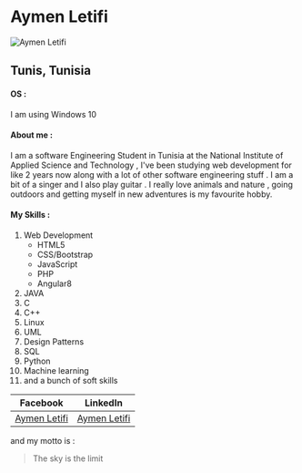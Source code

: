 # **Aymen Letifi**

![Aymen Letifi](https://scontent.ftun4-1.fna.fbcdn.net/v/t1.0-9/55764209_10210893247246969_4112502516736851968_o.jpg?_nc_cat=108&_nc_oc=AQkCgu1GsdTbjlZhfknxQ179Oui6kSCPksEXHQ3v938XC3hmmlj53oxvr-4uflj5ZNQ&_nc_ht=scontent.ftun4-1.fna&oh=2e2b1551c9ded91cbc4eaaed7859761c&oe=5E5672CF)
## Tunis, Tunisia
#### OS :
I am using Windows 10
#### About me :
I am a software Engineering Student in Tunisia at the National Institute of Applied Science and Technology , I've been studying web development for like 2 years now along with a lot of other software engineering stuff . I am a bit of a singer and I also play guitar . I really love animals and nature , going outdoors and getting myself in new
adventures is my favourite hobby.

#### My Skills : 
  1. Web Development
      * HTML5
      * CSS/Bootstrap
      * JavaScript
      * PHP
      * Angular8
  2. JAVA
  3. C
  4. C++
  5. Linux
  6. UML
  7. Design Patterns
  8. SQL
  9. Python
  10. Machine learning
  11. and a bunch of soft skills
  
| **Facebook** | **LinkedIn** |
| -|- |
| [Aymen Letifi](https://www.facebook.com/aymen.letifi) | [Aymen Letifi](https://www.linkedin.com/in/aymen-letifi-29aa91186/) |

and my motto is :
> The sky is the limit
